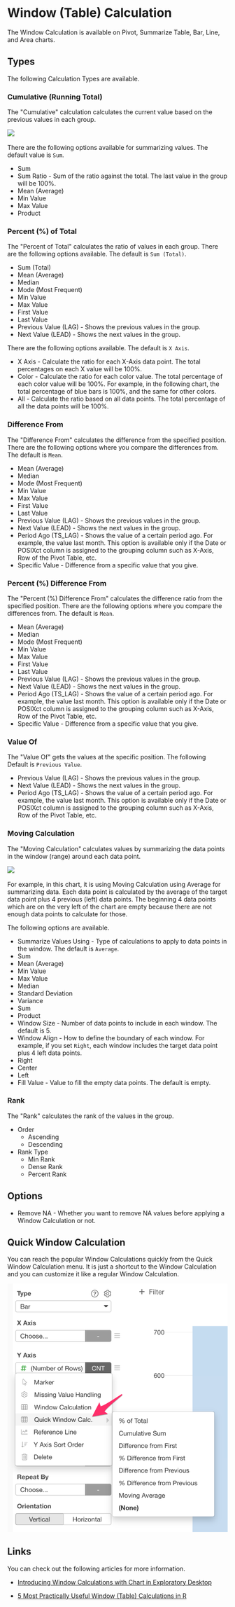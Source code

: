 # Window (Table) Calculation 

The Window Calculation is available on Pivot, Summarize Table, Bar, Line, and Area charts. 


## Types

The following Calculation Types are available. 

### Cumulative (Running Total)

The "Cumulative" calculation calculates the current value based on the previous values in each group. 

![](images/winfunc-cum-viz.png)

There are the following options available for summarizing values. The default value is `Sum`.

* Sum
* Sum Ratio - Sum of the ratio against the total. The last value in the group will be 100%.
* Mean (Average)
* Min Value
* Max Value
* Product

### Percent (%) of Total

The "Percent of Total" calculates the ratio of values in each group. There are the following options available. The default is `Sum (Total)`.

* Sum (Total)
* Mean (Average)
* Median
* Mode (Most Frequent)
* Min Value
* Max Value
* First Value
* Last Value
* Previous Value (LAG) - Shows the previous values in the group.
* Next Value (LEAD) - Shows the next values in the group.


There are the following options available. The default is `X Axis`.

* X Axis - Calculate the ratio for each X-Axis data point. The total percentages on each X value will be 100%.  
* Color - Calculate the ratio for each color value. The total percentage of each color value will be 100%. For example, in the following chart, the total percentage of blue bars is 100%, and the same for other colors. 
* All - Calculate the ratio based on all data points. The total percentage of all the data points will be 100%.

### Difference From 

The "Difference From" calculates the difference from the specified position. There are the following options where you compare the differences from. The default is `Mean`.

* Mean (Average)
* Median
* Mode (Most Frequent)
* Min Value
* Max Value
* First Value
* Last Value
* Previous Value (LAG) - Shows the previous values in the group.
* Next Value (LEAD) - Shows the next values in the group.
* Period Ago (TS_LAG) - Shows the value of a certain period ago. For example, the value last month. This option is available only if the Date or POSIXct column is assigned to the grouping column such as X-Axis, Row of the Pivot Table, etc. 
* Specific Value - Difference from a specific value that you give.


### Percent (%) Difference From 

The "Percent (%) Difference From" calculates the difference ratio from the specified position. There are the following options where you compare the differences from. The default is `Mean`.

* Mean (Average)
* Median
* Mode (Most Frequent)
* Min Value
* Max Value
* First Value
* Last Value
* Previous Value (LAG) - Shows the previous values in the group.
* Next Value (LEAD) - Shows the next values in the group.
* Period Ago (TS_LAG) - Shows the value of a certain period ago. For example, the value last month. This option is available only if the Date or POSIXct column is assigned to the grouping column such as X-Axis, Row of the Pivot Table, etc. 
* Specific Value - Difference from a specific value that you give.


### Value Of

The "Value Of" gets the values at the specific position. The following Default is `Previous Value`.

* Previous Value (LAG) - Shows the previous values in the group. 
* Next Value (LEAD) - Shows the next values in the group. 
* Period Ago (TS_LAG) - Shows the value of a certain period ago. For example, the value last month. This option is available only if the Date or POSIXct column is assigned to the grouping column such as X-Axis, Row of the Pivot Table, etc. 


### Moving Calculation 

The "Moving Calculation" calculates values by summarizing the data points in the window (range) around each data point. 

![](images/winfunc-moving-ave.png)

For example, in this chart, it is using Moving Calculation using Average for summarizing data. Each data point is calculated by the average of the target data point plus 4 previous (left) data points. The beginning 4 data points which are on the very left of the chart are empty because there are not enough data points to calculate for those. 

The following options are available. 

* Summarize Values Using - Type of calculations to apply to data points in the window. The default is `Average`.
 * Sum
 * Mean (Average)
 * Min Value
 * Max Value
 * Median 
 * Standard Deviation
 * Variance
 * Sum 
 * Product
* Window Size - Number of data points to include in each window. The default is 5.   
* Window Align - How to define the boundary of each window. For example, if you set `Right`, each window includes the target data point plus 4 left data points.    
 * Right
 * Center
 * Left
* Fill Value - Value to fill the empty data points. The default is empty. 


### Rank

The "Rank" calculates the rank of the values in the group. 

* Order
  * Ascending
  * Descending
* Rank Type
  * Min Rank
  * Dense Rank
  * Percent Rank

## Options

* Remove NA - Whether you want to remove NA values before applying a Window Calculation or not. 



## Quick Window Calculation

You can reach the popular Window Calculations quickly from the Quick Window Calculation menu. It is just a shortcut to the Window Calculation and you can customize it like a regular Window Calculation. 

![](images/quick-wincalc.png)

## Links

You can check out the following articles for more information. 

* [Introducing Window Calculations with Chart in Exploratory Desktop](https://blog.exploratory.io/introducing-window-calculations-in-exploratory-desktop-67cb19f77eb)

* [5 Most Practically Useful Window (Table) Calculations in R](https://blog.exploratory.io/5-most-practically-useful-window-table-calculations-in-r-7e2c7ca431d9)
